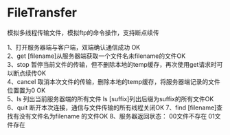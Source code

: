 # FileTransfer
模拟多线程传输文件，模拟ftp的命令操作，支持断点续传

1、打开服务器端与客户端，双端确认通信成功 OK<br/>
2、get [filename]从服务器端获取一个文件名未filename的文件OK<br/>
3、stop 暂停当前文件的传输，但不删除本地的temp缓存，再次使用get请求时可以断点续传OK<br/>
4、cancel 取消本次文件的传输，删除本地的temp缓存，将服务器端记录的文件位置置为0 OK<br/>
5、ls 列出当前服务器端的所有文件  ls [suffix]列出后缀为suffix的所有文件OK
6、quit 断开本次连接，通信与文件传输的所有线程关闭OK
7、find [filename]查找有没有文件名为filename 的文件OK
8、服务器返回状态：  00文件不存在   01文件存在
